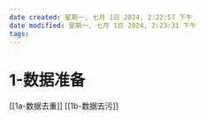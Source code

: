 ```yaml
---
date created: 星期一, 七月 1日 2024, 2:22:57 下午
date modified: 星期一, 七月 1日 2024, 2:23:31 下午
tags: 
---
```


# 1-数据准备

[[1a-数据去重]]
[[1b-数据去污]]